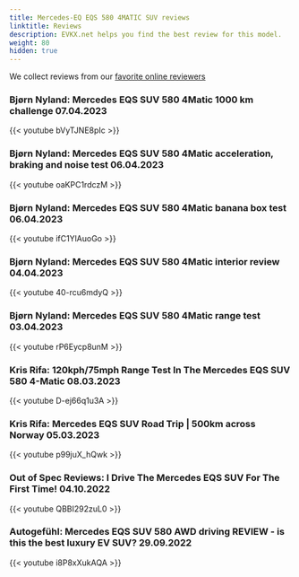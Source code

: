 ```yaml
---
title: Mercedes-EQ EQS 580 4MATIC SUV reviews
linktitle: Reviews
description: EVKX.net helps you find the best review for this model. 
weight: 80
hidden: true
---
```

<object type="image/svg+xml" data="../modelnavigation.svg"></object>
We collect reviews from our [favorite online reviewers](/guides/evreviewers/)

### Bjørn Nyland: Mercedes EQS SUV 580 4Matic 1000 km challenge 07.04.2023

{{< youtube bVyTJNE8pIc >}}

### Bjørn Nyland: Mercedes EQS SUV 580 4Matic acceleration, braking and noise test 06.04.2023

{{< youtube oaKPC1rdczM >}}

### Bjørn Nyland: Mercedes EQS SUV 580 4Matic banana box test 06.04.2023

{{< youtube ifC1YlAuoGo >}}

### Bjørn Nyland: Mercedes EQS SUV 580 4Matic interior review 04.04.2023

{{< youtube 40-rcu6mdyQ >}}

### Bjørn Nyland: Mercedes EQS SUV 580 4Matic range test 03.04.2023

{{< youtube rP6Eycp8unM >}}

### Kris Rifa: 120kph/75mph Range Test In The Mercedes EQS SUV 580 4-Matic 08.03.2023

{{< youtube D-ej66q1u3A >}}

### Kris Rifa: Mercedes EQS SUV Road Trip | 500km across Norway 05.03.2023

{{< youtube p99juX_hQwk >}}

### Out of Spec Reviews: I Drive The Mercedes EQS SUV For The First Time! 04.10.2022

{{< youtube QBBI292zuL0 >}}

### Autogefühl: Mercedes EQS SUV 580 AWD driving REVIEW - is this the best luxury EV SUV? 29.09.2022

{{< youtube i8P8xXukAQA >}}

